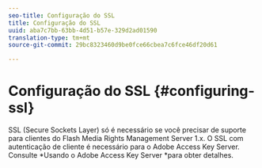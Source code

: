 ```yaml
---
seo-title: Configuração do SSL
title: Configuração do SSL
uuid: aba7c7bb-63bb-4d51-b57e-329d2ad01590
translation-type: tm+mt
source-git-commit: 29bc8323460d9be0fce66cbea7c6fce46df20d61

---
```



# Configuração do SSL {#configuring-ssl}

SSL (Secure Sockets Layer) só é necessário se você precisar de suporte para clientes do Flash Media Rights Management Server 1.x. O SSL com autenticação de cliente é necessário para o Adobe Access Key Server. Consulte *Usando o Adobe Access Key Server *para obter detalhes.
